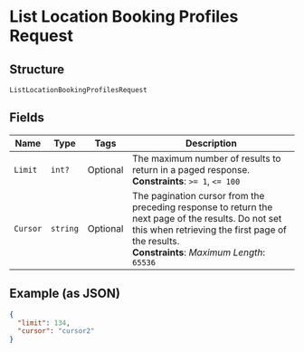 
# List Location Booking Profiles Request

## Structure

`ListLocationBookingProfilesRequest`

## Fields

| Name | Type | Tags | Description |
|  --- | --- | --- | --- |
| `Limit` | `int?` | Optional | The maximum number of results to return in a paged response.<br>**Constraints**: `>= 1`, `<= 100` |
| `Cursor` | `string` | Optional | The pagination cursor from the preceding response to return the next page of the results. Do not set this when retrieving the first page of the results.<br>**Constraints**: *Maximum Length*: `65536` |

## Example (as JSON)

```json
{
  "limit": 134,
  "cursor": "cursor2"
}
```

